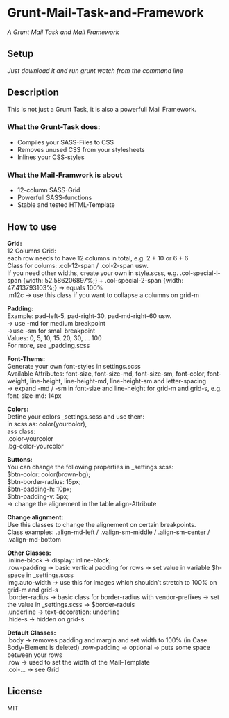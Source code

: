 Grunt-Mail-Task-and-Framework
=============================

_A Grunt Mail Task and Mail Framework_

## Setup

_Just download it and run grunt watch from the command line_ 

## Description
This is not just a Grunt Task, it is also a powerfull Mail Framework. 

### What the Grunt-Task does:
- Compiles your SASS-Files to CSS
- Removes unused CSS from your stylesheets
- Inlines your CSS-styles

### What the Mail-Framwork is about
- 12-column SASS-Grid
- Powerfull SASS-functions
- Stable and tested HTML-Template

## How to use

**Grid:**<br>
12 Columns Grid:<br>
each row needs to have 12 columns in total, e.g. 2 + 10 or 6 + 6 <br>
Class for colums: .col-12-span / .col-2-span usw.<br>
If you need other widths, create your own in style.scss, e.g. .col-special-l-span {width: 52.586206897%;} + .col-special-2-span {width: 47.413793103%;} -> equals 100%<br>
.m12c -> use this class if you want to collapse a columns on grid-m<br>

**Padding:**<br>
Example: pad-left-5, pad-right-30, pad-md-right-60 usw.<br>
-> use -md for medium breakpoint<br>
->use -sm for small breakpoint<br>
Values: 0, 5, 10, 15, 20, 30, … 100<br>
For more, see _padding.scss<br>

**Font-Thems:**<br>
Generate your own font-styles in settings.scss<br>
Available Attributes: font-size, font-size-md, font-size-sm, font-color, font-weight, line-height, line-height-md, line-height-sm and letter-spacing<br>
-> expand -md / -sm in font-size and line-height for grid-m and grid-s, e.g. font-size-md: 14px<br>

**Colors:**<br>
Define your colors _settings.scss and use them:<br>
in scss as: color(yourcolor),<br>
ass class: <br>
.color-yourcolor <br>
.bg-color-yourcolor<br>

**Buttons:**<br>
You can change the following properties in _settings.scss:<br>
$btn-color: color(brown-bg);<br>
$btn-border-radius: 15px;<br>
$btn-padding-h: 10px;<br>
$btn-padding-v: 5px;<br>
-> change the alignement in the table align-Attribute<br>

**Change alignment:**<br>
Use this classes to change the alignement on certain breakpoints.<br>
Class examples: .align-md-left / .valign-sm-middle / .align-sm-center / .valign-md-bottom<br>

**Other Classes:**<br>
.inline-block -> display: inline-block;<br>
.row-padding -> basic vertical padding for rows -> set value in variable $h-space in _settings.scss<br>
img.auto-width -> use this for images which shouldn’t stretch to 100% on grid-m and grid-s<br>
.border-radius -> basic class for border-radius with vendor-prefixes -> set the value in _settings.scss -> $border-raduis<br>
.underline -> text-decoration: underline<br>
.hide-s -> hidden on grid-s<br>

**Default Classes:**<br>
.body -> removes padding and margin and set width to 100% (in Case Body-Element is deleted)
.row-padding -> optional -> puts some space between your rows<br>
.row -> used to set the width of the Mail-Template<br>
.col-... -> see Grid<br>


## License
MIT
